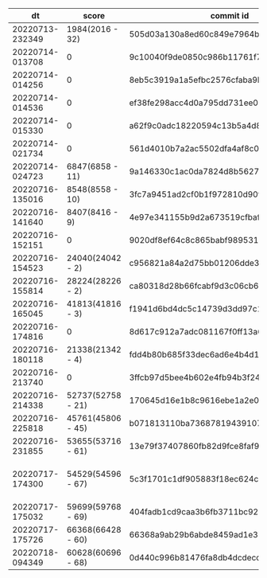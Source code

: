 |dt|score|commit id|change log|
|--|--|--|--|
|20220713-232349|1984(2016 - 32)|505d03a130a8ed60c849e7964b6e439ddf04efb4|first bench|
|20220714-013708|0|9c10040f9de0850c986b11761f79b2bf63848d69|test|
|20220714-014256|0|8eb5c3919a1a5efbc2576cfaba9bb5bbc4cefa2d|test2|
|20220714-014536|0|ef38fe298acc4d0a795dd731ee07d5abd31ecff5|test3|
|20220714-015330|0|a62f9c0adc18220594c13b5a4d8ce34de3c92c6a|make appserver2 mysql|
|20220714-021734|0|561d4010b7a2ac5502dfa4af8c015ca96ec26657|make appserver2 mysql|
|20220714-024723|6847(6858 - 11)|9a146330c1ac0da7824d8b5627d2c04d2d0c5fcc|make appserver2 mysql|
|20220716-135016|8548(8558 - 10)|3fc7a9451ad2cf0b1f972810d90fac6d3b4de5ae|alp|
|20220716-141640|8407(8416 - 9)|4e97e341155b9d2a673519cfbafceeb302a1b05c|pt-query-digest|
|20220716-152151|0|9020df8ef64c8c865babf9895311f5e2c29e136e|jia_isu_uuid_rev_timestamp_idx|
|20220716-154523|24040(24042 - 2)|c956821a84a2d75bb01206dde30ec4912851f033|jia_isu_uuid_rev_timestamp_idx|
|20220716-155814|28224(28226 - 2)|ca80318d28b66fcabf9d3c06cb63530b4909b938|load balance|
|20220716-165045|41813(41816 - 3)|f1941d6bd4dc5c14739d3dd97c1fc5cfd4357775|trend limit 1|
|20220716-174816|0|8d617c912a7adc081167f0ff13a6db23f1eaeb03|/api/trend window function|
|20220716-180118|21338(21342 - 4)|fdd4b80b685f33dec6ad6e4b4d1cb7c788b80985|/api/trend window function|
|20220716-213740|0|3ffcb97d5bee4b602e4fb94b3f249f5be2ab92a3|memcache /api/trend|
|20220716-214338|52737(52758 - 21)|170645d16e1b8c9616ebe1a2e06990879bc4aa14|memcache /api/trend|
|20220716-225818|45761(45806 - 45)|b071813110ba736878194391075507cbf4a17b29|sort /api/trend|
|20220716-231855|53655(53716 - 61)|13e79f37407860fb82d9fce8faf9b517dbbf2bf0|bulk insert POST /api/condition/:jia_isu_uuid|
|20220717-174300|54529(54596 - 67)|5c3f1701c1df905883f18ec624c2d569b78db36f|POST /api/condition/:jia_isu_uuid memcache SET last condition only|
|20220717-175032|59699(59768 - 69)|404fadb1cd9caa3b6fb3711bc92969987fd5ebef|nginx static assets|
|20220717-175726|66368(66428 - 60)|66368a9ab29b6abde8459ad1e375b0319c86001c|disable prepared statement|
|20220718-094349|60628(60696 - 68)|0d440c996b81476fa8db4dcdecc2f7f9cd0db4d5|memcache image|
